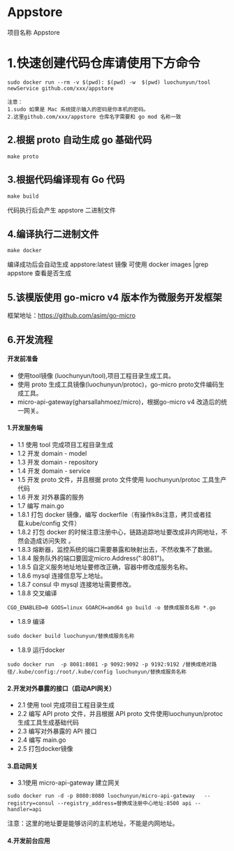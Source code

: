 #  Appstore

项目名称 Appstore

# 1.快速创建代码仓库请使用下方命令
```
sudo docker run --rm -v $(pwd): $(pwd) -w  $(pwd) luochunyun/tool newService github.com/xxx/appstore

注意：
1.sudo 如果是 Mac 系统提示输入的密码是你本机的密码。
2.这里github.com/xxx/appstore 仓库名字需要和 go mod 名称一致
```


##  2.根据 proto 自动生成 go 基础代码
```
make proto
```

## 3.根据代码编译现有 Go 代码
```
make build
```
代码执行后会产生 appstore 二进制文件

## 4.编译执行二进制文件
```
make docker
```
编译成功后会自动生成 appstore:latest 镜像
可使用 docker images |grep appstore 查看是否生成

## 5.该模版使用 go-micro v4 版本作为微服务开发框架
框架地址：https://github.com/asim/go-micro

## 6.开发流程
#### 开发前准备
* 使用tool镜像 (luochunyun/tool),项目工程目录生成工具。
* 使用 proto 生成工具镜像(luochunyun/protoc)，go-micro proto文件编码生成工具。
* micro-api-gateway(gharsallahmoez/micro)，根据go-micro v4 改造后的统一网关。

#### 1.开发服务端
* 1.1 使用 tool 完成项目工程目录生成
* 1.2 开发 domain - model
* 1.3 开发 domain - repository
* 1.4 开发 domain - service
* 1.5 开发 proto 文件，并且根据 proto 文件使用 luochunyun/protoc 工具生产代码
* 1.6 开发 对外暴露的服务
* 1.7 编写 main.go
* 1.8.1 打包 docker 镜像，编写 dockerfile（有操作k8s注意，拷贝或者挂载.kube/config 文件）
* 1.8.2 打包 docker 的时候注意注册中心，链路追踪地址要改成非内网地址，不然会造成访问失败 。
* 1.8.3 熔断器，监控系统的端口需要暴露和映射出去，不然收集不了数据。
* 1.8.4 服务队外的端口要固定micro.Address(":8081")。
* 1.8.5 自定义服务地址地址要修改正确，容器中修改成服务名称。
* 1.8.6 mysql 连接信息写上地址。
* 1.8.7 consul 中 mysql 连接地址需要修改。
* 1.8.8 交叉编译

```
CGO_ENABLED=0 GOOS=linux GOARCH=amd64 go build -o 替换成服务名称 *.go
```
* 1.8.9 编译

```
sudo docker build luochunyun/替换成服务名称
```
* 1.8.9 运行docker

```
sudo docker run  -p 8081:8081 -p 9092:9092 -p 9192:9192 /替换成绝对路径/.kube/config:/root/.kube/config luochunyun/替换成服务名称
```

#### 2.开发对外暴露的接口（启动API网关）
* 2.1 使用 tool 完成项目工程目录生成
* 2.2 编写 API proto 文件，并且根据 API proto 文件使用luochunyun/protoc 生成工具生成基础代码
* 2.3 编写对外暴露的 API 接口
* 2.4 编写 main.go
* 2.5 打包docker镜像


#### 3.启动网关
* 3.1使用 micro-api-gateway 建立网关

```
sudo docker run -d -p 8080:8080 luochunyun/micro-api-gateway   --registry=consul --registry_address=替换成注册中心地址:8500 api --handler=api
```
注意：这里的地址要是能够访问的主机地址，不能是内网地址。

#### 4.开发前台应用


       
